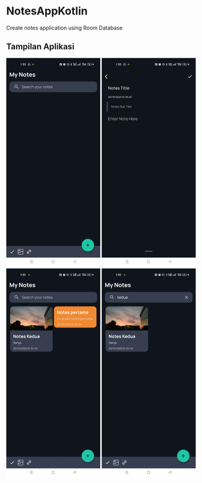 # NotesAppKotlin

Create notes application using Room Database

## Tampilan Aplikasi
<div>
    <img src="app/src/main/res/drawable/github_1.jpeg" width="250px"/>
    <img src="app/src/main/res/drawable/github_2.jpeg" width="250px"/>
    <img src="app/src/main/res/drawable/github_3.jpeg" width="250px"/>
    <img src="app/src/main/res/drawable/github_4.jpeg" width="250px"/>
</div>





